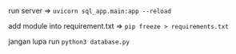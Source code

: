 run server => ` uvicorn sql_app.main:app --reload `

add module into requirement.txt => ` pip freeze > requirements.txt ` 

jangan lupa run ` python3 database.py ` 